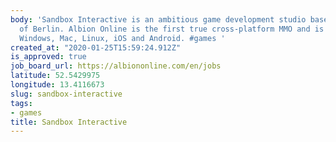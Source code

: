 ```yaml
---
body: 'Sandbox Interactive is an ambitious game development studio based in the heart
  of Berlin. Albion Online is the first true cross-platform MMO and is playable on
  Windows, Mac, Linux, iOS and Android. #games '
created_at: "2020-01-25T15:59:24.912Z"
is_approved: true
job_board_url: https://albiononline.com/en/jobs
latitude: 52.5429975
longitude: 13.4116673
slug: sandbox-interactive
tags:
- games
title: Sandbox Interactive
---
```


